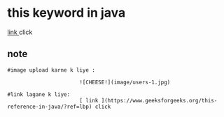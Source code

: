 #  this keyword in java

 [ link ](https://www.geeksforgeeks.org/this-reference-in-java/?ref=lbp) click 



## note 
    
    
    #image upload karne k liye :

                           ![CHEESE!](image/users-1.jpg)

    #link lagane k liye:
                           [ link ](https://www.geeksforgeeks.org/this-reference-in-java/?ref=lbp) click
       